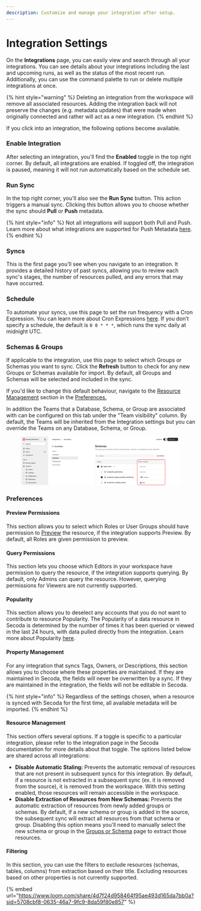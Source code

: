 ```yaml
---
description: Customize and manage your integration after setup.
---
```


# Integration Settings

On the **Integrations** page, you can easily view and search through all your integrations. You can see details about your integrations including the last and upcoming runs, as well as the status of the most recent run. Additionally, you can use the command palette to run or delete multiple integrations at once.

{% hint style="warning" %}
Deleting an integration from the workspace will remove all associated resources. Adding the integration back will not preserve the changes (e.g. metadata updates) that were made when originally connected and rather will act as a new integration.&#x20;
{% endhint %}

If you click into an integration, the following options become available.&#x20;

### Enable Integration

After selecting an integration, you'll find the **Enabled** toggle in the top right corner. By default, all integrations are enabled. If toggled off, the integration is paused, meaning it will not run automatically based on the schedule set.

### Run Sync

In the top right corner, you'll also see the **Run Sync** button. This action triggers a manual sync. Clicking this button allows you to choose whether the sync should **Pull** or **Push** metadata.&#x20;

{% hint style="info" %}
Not all integrations will support both Pull and Push. Learn more about what integrations are supported for Push Metadata [here](push-metadata-to-source.md).&#x20;
{% endhint %}

### Syncs

This is the first page you’ll see when you navigate to an integration. It provides a detailed history of past syncs, allowing you to review each sync's stages, the number of resources pulled, and any errors that may have occurred.

### Schedule

To automate your syncs, use this page to set the run frequency with a Cron Expression. You can learn more about Cron Expressions [here](https://crontab.guru/). If you don’t specify a schedule, the default is `0 0 * * *`, which runs the sync daily at midnight UTC.

### Schemas & Groups

If applicable to the integration, use this page to select which Groups or Schemas you want to sync. Click the **Refresh** button to check for any new Groups or Schemas available for import. By default, all Groups and Schemas will be selected and included in the sync.

If you'd like to change this default behaviour, navigate to the [Resource Management](integration-settings.md#resource-management) section in the [Preferences.](integration-settings.md#preferences)&#x20;

In addition the Teams that a Database, Schema, or Group are associated with can be configured on this tab under the "Team visibility" column. By default, the Teams will be inherited from the Integration settings but you can override the Teams on any Database, Schema, or Group.

<figure><img src="../.gitbook/assets/image (1) (1).png" alt=""><figcaption></figcaption></figure>

### Preferences

#### Preview Permissions

This section allows you to select which Roles or User Groups should have permission to [Preview](../features/data-previews.md) the resource, if the integration supports Preview. By default, all Roles are given permission to preview.&#x20;

#### Query Permissions

This section lets you choose which Editors in your workspace have permission to query the resource, if the integration supports querying. By default, only Admins can query the resource. However, querying permissions for Viewers are not currently supported.

#### Popularity

This section allows you to deselect any accounts that you do not want to contribute to resource Popularity. The Popularity of a data resource in Secoda is determined by the number of times it has been queried or viewed in the last 24 hours, with data pulled directly from the integration. Learn more about Popularity [here](../features/popularity.md).

#### Property Management

For any integration that syncs Tags, Owners, or Descriptions, this section allows you to choose where these properties are maintained. If they are maintained in Secoda, the fields will never be overwritten by a sync. If they are maintained in the integration, the fields will not be editable in Secoda.

{% hint style="info" %}
Regardless of the settings chosen, when a resource is synced with Secoda for the first time, all available metadata will be imported.
{% endhint %}

#### Resource Management

This section offers several options. If a toggle is specific to a particular integration, please refer to the integration page in the Secoda documentation for more details about that toggle. The options listed below are shared across all integrations:

* **Disable Automatic Staling:** Prevents the automatic removal of resources that are not present in subsequent syncs for this integration. By default, if a resource is not extracted in a subsequent sync (ex. it is removed from the source), it is removed from the workspace. With this setting enabled, those resources will remain accessible in the workspace.
* **Disable Extraction of Resources from New Schemas:** Prevents the automatic extraction of resources from newly added groups or schemas. By default, if a new schema or group is added in the source, the subsequent sync will extract all resources from that schema or group. Disabling this option means you'll need to manually select the new schema or group in the [Groups or Schema](integration-settings.md#groups-or-schemas) page to extract those resources.

#### Filtering

In this section, you can use the filters to exclude resources (schemas, tables, columns) from extraction based on their title.  Excluding resources based on other properties is not currently supported.

{% embed url="https://www.loom.com/share/4d7f24d958464f95ae493d165da7bb0a?sid=5708cbf8-0635-46a7-9fc9-8da59f80e857" %}

